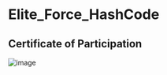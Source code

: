 # Elite_Force_HashCode

## Certificate of Participation
![image](https://github.com/Akshathamk-123/Elite_Force_HashCode/assets/92522733/25ec49cc-5f7c-43d3-ae75-a6d55dfc5bf5)
